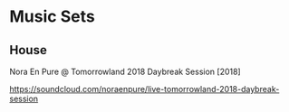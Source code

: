 # Music Sets

## House
Nora En Pure @ Tomorrowland 2018 Daybreak Session [2018]

https://soundcloud.com/noraenpure/live-tomorrowland-2018-daybreak-session
